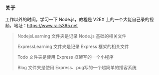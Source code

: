 ### 关于

工作以外的时间，学习一下 Node.js，教程是 V2EX 上的一个大佬自己录的视频，地址：https://www.rails365.net

> NodejsLearning 文件夹是记录 Node.js 基础的相关文件
>
> ExpressLearning 文件夹是记录 Express 框架的相关文件
>
> Todo 文件夹是使用 Express 框架写的一个小程序
>
> Blog 文件夹是使用 Express、pug写的一个超简单的播客系统

